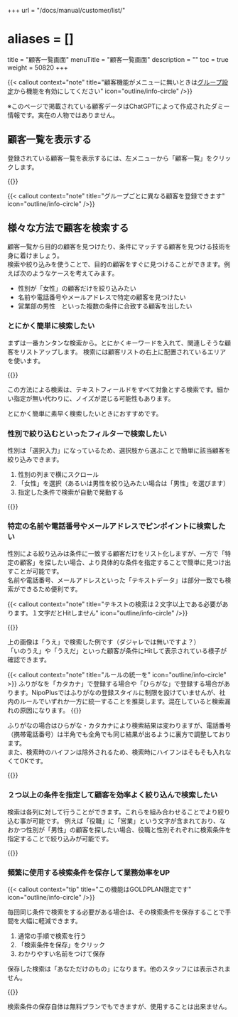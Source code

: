 +++
url = "/docs/manual/customer/list/"
# aliases = []
title = "顧客一覧画面"
menuTitle = "顧客一覧画面"
description = ""
toc = true
weight = 50820
+++

{{< callout context="note" title="顧客機能がメニューに無いときは[グループ設定](/docs/setup/setting-group/#optionalFunction)から機能を有効にしてください" icon="outline/info-circle" />}}

※このページで掲載されている顧客データはChatGPTによって作成されたダミー情報です。実在の人物ではありません。

## 顧客一覧を表示する

登録されている顧客一覧を表示するには、左メニューから「顧客一覧」をクリックします。

{{<icatch filename="img/customerList" msg="顧客一覧画面です" alice="ok">}}

{{< callout context="note" title="グループごとに異なる顧客を登録できます" icon="outline/info-circle" />}}

## 様々な方法で顧客を検索する

顧客一覧から目的の顧客を見つけたり、条件にマッチする顧客を見つける技術を身に着けましょう。  
検索や絞り込みを使うことで、目的の顧客をすぐに見つけることができます。例えば次のようなケースを考えてみます。

- 性別が「女性」の顧客だけを絞り込みたい
- 名前や電話番号やメールアドレスで特定の顧客を見つけたい
- 営業部の男性　といった複数の条件に合致する顧客を出したい

### とにかく簡単に検索したい

まずは一番カンタンな検索から。とにかくキーワードを入れて、関連しそうな顧客をリストアップします。
検索には顧客リストの右上に配置されているエリアを使います。

{{<iTablet filename="img/simpleSearch" msg="難しいことを考えずにシンプルに探そう" >}}

この方法による検索は、テキストフィールドをすべて対象とする検索です。細かい指定が無い代わりに、ノイズが混じる可能性もあります。

とにかく簡単に素早く検索したいときにおすすめです。

### 性別で絞り込むといったフィルターで検索したい

性別は「選択入力」になっているため、選択肢から選ぶことで簡単に該当顧客を絞り込みできます。

1. 性別の列まで横にスクロール
2. 「女性」を選択（あるいは男性を絞り込みたい場合は「男性」を選びます）
3. 指定した条件で検索が自動で発動する

{{<iTablet filename="img/customerFilter1" msg="例えば性別が女性の顧客だけを見つけたいときに使うよ" >}}

### 特定の名前や電話番号やメールアドレスでピンポイントに検索したい

性別による絞り込みは条件に一致する顧客だけをリスト化しますが、一方で「特定の顧客」を探したい場合、より具体的な条件を指定することで簡単に見つけ出すことが可能です。  
名前や電話番号、メールアドレスといった「テキストデータ」は部分一致でも検索ができるため便利です。

{{< callout context="note" title="テキストの検索は２文字以上である必要があります。１文字だとHitしません" icon="outline/info-circle" />}}

{{<iTablet filename="img/fulltextSearch" msg="ふりがなで検索してみましょう" alice="book">}}

上の画像は「うえ」で検索した例です（ダジャレでは無いですよ？）  
「いのうえ」や「うえだ」といった顧客が条件にHitして表示されている様子が確認できます。

{{< callout context="note" title="ルールの統一を" icon="outline/info-circle" >}}
ふりがなを「カタカナ」で登録する場合や「ひらがな」で登録する場合があります。NipoPlusではふりがなの登録スタイルに制限を設けていませんが、社内のルールでいずれか一方に統一することを推奨します。混在していると検索漏れの原因になります。
{{</callout>}}

ふりがなの場合はひらがな・カタカナにより検索結果は変わりますが、電話番号（携帯電話番号）は半角でも全角でも同じ結果が出るように裏方で調整しております。  
また、検索時のハイフンは除外されるため、検索時にハイフンはそもそも入れなくてOKです。

{{<iTablet filename="img/phoneNoSearch" msg="電話番号の場合は全角半角どっちでもOK" alice="ok">}}

### ２つ以上の条件を指定して顧客を効率よく絞り込んで検索したい

検索は各列に対して行うことができます。これらを組み合わせることでより絞り込む事が可能です。
例えば「役職」に「営業」という文字が含まれており、なおかつ性別が「男性」の顧客を探したい場合、役職と性別それぞれに検索条件を指定することで絞り込みが可能です。

{{<iTablet filename="img/multiSearch" msg="これで顧客管理マスターだね" alice="here">}}

### 頻繁に使用する検索条件を保存して業務効率をUP

{{< callout context="tip" title="この機能はGOLDPLAN限定です" icon="outline/info-circle" />}}

毎回同じ条件で検索をする必要がある場合は、その検索条件を保存することで手間を大幅に軽減できます。

1. 通常の手順で検索を行う
2. 「検索条件を保存」をクリック
3. わかりやすい名前をつけて保存

保存した検索は「あなただけのもの」になります。他のスタッフには表示されません。

{{<iTablet filename="img/querySave" msg="毎回同じ検索するのが面倒？らくしようー" alice="question">}}

検索条件の保存自体は無料プランでもできますが、使用することは出来ません。
